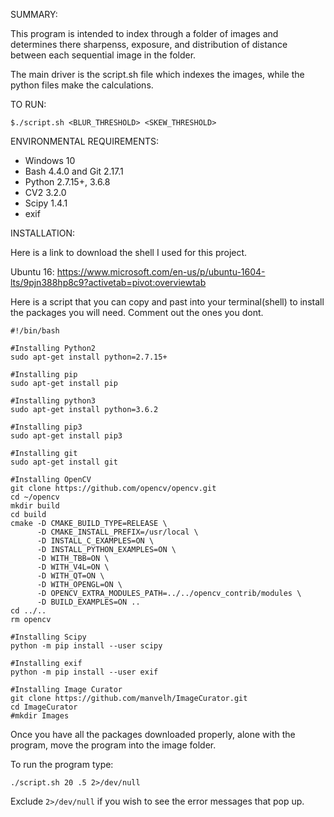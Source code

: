 SUMMARY:

This program is intended to index through a folder of images and determines there sharpenss, exposure, and distribution of distance between each sequential image in the folder.

The main driver is the script.sh file which indexes the images, while the python files make the calculations.

TO RUN:

`$./script.sh <BLUR_THRESHOLD> <SKEW_THRESHOLD>`

ENVIRONMENTAL REQUIREMENTS:

+ Windows 10
+ Bash 4.4.0 and Git 2.17.1
+ Python 2.7.15+, 3.6.8
+ CV2 3.2.0
+ Scipy 1.4.1
+ exif 

INSTALLATION:

Here is a link to download the shell I used for this project.

Ubuntu 16: https://www.microsoft.com/en-us/p/ubuntu-1604-lts/9pjn388hp8c9?activetab=pivot:overviewtab

Here is a script that you can copy and past into your terminal(shell) to install the packages you will need. Comment out the ones you dont.
```
#!/bin/bash

#Installing Python2
sudo apt-get install python=2.7.15+

#Installing pip
sudo apt-get install pip

#Installing python3
sudo apt-get install python=3.6.2

#Installing pip3
sudo apt-get install pip3

#Installing git
sudo apt-get install git

#Installing OpenCV
git clone https://github.com/opencv/opencv.git
cd ~/opencv
mkdir build
cd build
cmake -D CMAKE_BUILD_TYPE=RELEASE \
      -D CMAKE_INSTALL_PREFIX=/usr/local \
      -D INSTALL_C_EXAMPLES=ON \
      -D INSTALL_PYTHON_EXAMPLES=ON \
      -D WITH_TBB=ON \
      -D WITH_V4L=ON \
      -D WITH_QT=ON \
      -D WITH_OPENGL=ON \
      -D OPENCV_EXTRA_MODULES_PATH=../../opencv_contrib/modules \
      -D BUILD_EXAMPLES=ON ..
cd ../..
rm opencv

#Installing Scipy
python -m pip install --user scipy

#Installing exif
python -m pip install --user exif

#Installing Image Curator
git clone https://github.com/manvelh/ImageCurator.git
cd ImageCurator
#mkdir Images
```

Once you have all the packages downloaded properly, alone with the program, move the program
into the image folder.

To run the program type:

`./script.sh 20 .5 2>/dev/null`

Exclude `2>/dev/null` if you wish to see the error messages that pop up.




